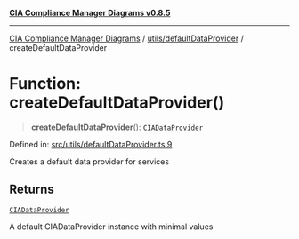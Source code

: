 [**CIA Compliance Manager Diagrams v0.8.5**](../../../README.md)

***

[CIA Compliance Manager Diagrams](../../../modules.md) / [utils/defaultDataProvider](../README.md) / createDefaultDataProvider

# Function: createDefaultDataProvider()

> **createDefaultDataProvider**(): [`CIADataProvider`](../../../types/cia-services/interfaces/CIADataProvider.md)

Defined in: [src/utils/defaultDataProvider.ts:9](https://github.com/Hack23/cia-compliance-manager/blob/3ae0301247f765ba03c8c0fe645db4718bb8af76/src/utils/defaultDataProvider.ts#L9)

Creates a default data provider for services

## Returns

[`CIADataProvider`](../../../types/cia-services/interfaces/CIADataProvider.md)

A default CIADataProvider instance with minimal values

